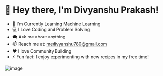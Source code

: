 # 👋 Hey there, I'm Divyanshu Prakash!

- 🚀 I'm Currently Learning Machine Learning
- 💻 I Love Coding and Problem Solving
- 🗨️ Ask me about anything
- 📫 Reach me at: medivyanshu780@gmail.com
- ❤️ I love Community Building
- ⚡ Fun fact: I enjoy experimenting with new recipes in my free time!

![image](https://github.com/user-attachments/assets/8f68711c-18c3-4cce-84a9-c305dbb9bd32)

